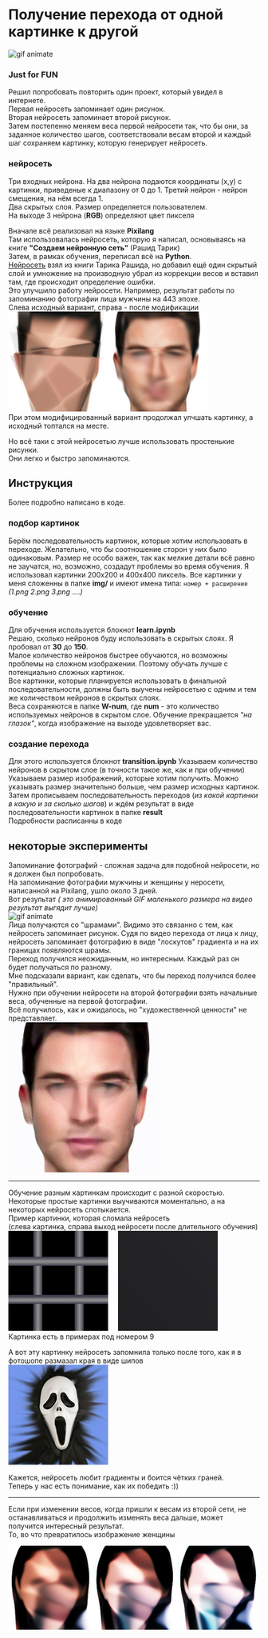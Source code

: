 # Получение перехода от одной картинке к другой

![gif animate](images/ma.gif)     

### Just for FUN
Решил попробовать повторить один проект, который увидел в интернете.    
Первая нейросеть запоминает один рисунок.   
Вторая нейросеть запоминает второй рисунок.    
Затем постепенно меняем веса первой нейросети так, что бы они, за заданное количество шагов, соответствовали весам второй и каждый шаг сохраняем картинку, которую генерирует нейросеть.    
### нейросеть
Три входных нейрона. На два нейрона подаются координаты (x,y) с картинки, приведеные к диапазону от 0 до 1. Третий нейрон - нейрон смещения, на нём всегда 1.    
Два скрытых слоя. Размер определяется пользователем.    
На выходе 3 нейрона (**RGB**) определяют цвет пикселя

Вначале всё реализовал на языке **Pixilang**    
Там использовалась нейросеть, которую я написал, основываясь на книге **"Создаем нейронную сеть"** (Рашид Тарик)    
Затем, в рамках обучения, переписал всё на **Python**.   
 [Нейросеть](https://github.com/makeyourownneuralnetwork/makeyourownneuralnetwork/blob/master/part2_neural_network.ipynb) взял из книги Тарика Рашида, но добавил ещё один скрытый слой и умножение на производную убрал из коррекции весов и вставил там, где происходит определение ошибки.   
Это улучшило работу нейросети. Например, результат работы по запоминанию фотографии лица мужчины на 443 эпохе.   
Слева исходный вариант, справа - после модификации              
![пример](images/443.jpg)                        
При этом модифицированный вариант продолжал улчшать картинку, а исходный топтался на месте.

Но всё таки с этой нейросетью лучше использовать простенькие рисунки.   
Они легко и быстро запоминаются.

## Инструкция
Более подробно написано в коде.
### подбор картинок
Берём последовательность картинок, которые хотим использовать в переходе. Желательно, что бы соотношение сторон у них было одинаковым. Размер не особо важен, так как мелкие детали всё равно не заучатся, но, возможно, создадут проблемы во время обучения. Я использовал картинки 200х200 и 400х400 пиксель. 
Все картинки у меня сложенны в папке **img/**  и имеют имена типа: `номер + расширение` *(1.png  2.png 3.png ....)*  
### обучение
Для обучения используется блокнот **learn.ipynb**         
Решаю, сколько нейронов буду использовать в скрытых слоях. Я пробовал от **30** до **150**.     
Малое количество нейронов быстрее обучаются, но возможны проблемы на сложном изображении. Поэтому обучать лучше с потенциально сложных картинок.    
Все картинки, которые планируется использовать в финальной последовательности, должны быть выучены нейросетью с одним и тем же количеством нейронов в скрытых слоях.   
Веса сохраняются в папке **W-num**, где **num** - это количество используемых нейронов в скрытом слое.
Обучение прекращается *"на глазок"*, когда изображение на выходе удовлетворяет вас.     
### создание перехода   
Для этого используется блокнот **transition.ipynb**
Указываем количество нейронов в скрытом слое (в точности такое же, как и при обучении)    
Указываем размер изображений, которые хотим получить. Можно указывать размер значительно больше, чем размер исходных картинок.      
Затем прописываем последовательность переходов (*из какой картинки в какую и за сколько шагов*) и ждём результат в виде последовательности картинок в папке **result**       
Подробности расписанны в коде

## некоторые эксперименты           
Запоминание фотографий - сложная задача для подобной нейросети, но я должен был попробовать.     
На запоминание фотографии мужчины и женщины у неросети, написанной на Pixilang, ушло около 3 дней.   
Вот результат *( это анимированный GIF маленького размера на видео результат выгядит лучше)*        
![gif animate](images/face.gif)            
Лица получаются со "шрамами". Видимо это связанно с тем, как нейросеть запоминает рисунок. Судя по видео перехода от лица к лицу, нейросеть запоминает фотографию в виде "лоскутов" градиента и на их границах появляются шрамы.       
Переход получился неожиданным, но интересным. Каждый раз он будет получаться по разному.    
Мне подсказали вариант, как сделать, что бы переход получился более "правильный".   
Нужно при обучении нейросети на второй фотографии взять начальные веса, обученные на первой фотографии.   
Всё получилось, как и ожидалось, но "художественной ценности" не представляет.               
![gif animate](images/prelearnd.gif)           

----------------------------------

Обучение разным картинкам происходит с разной скоростью.
Некоторые простые картинки выучиваются моментально, а на некоторых нейросеть спотыкается.   
Пример картинки, которая сломала нейросеть    
(слева картинка, справа выход нейросети после длительного обучения)         
![пример](images/problem.jpg)             
Картинка есть в примерах под номером 9     

А вот эту картинку нейросеть запомнила только после того, как я в фотошопе размазал края в виде шипов        
![пример](images/7.png)

Кажется, нейросеть любит градиенты и боится чётких граней.       
Теперь у нас есть понимание, как их победить :))

---------------------------------

Если при изменении весов, когда пришли к весам из второй сети, не останавливаться и продолжить изменять веса дальше, может получится интересный результат.        
То, во что превратилось изображение женщины

![пример](images/anime.jpg)
